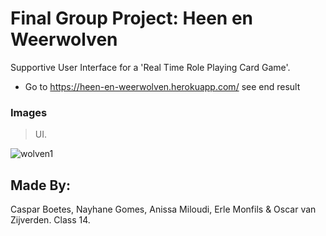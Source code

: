 
# Final Group Project: Heen en Weerwolven

Supportive User Interface for a 'Real Time Role Playing Card Game'.

- Go to https://heen-en-weerwolven.herokuapp.com/ see end result

### Images

> UI.

![wolven1](https://user-images.githubusercontent.com/34174855/38492598-bf9c9bca-3bef-11e8-831b-3061139e99f7.png)


## Made By:
Caspar Boetes, Nayhane Gomes, Anissa Miloudi, Erle Monfils & Oscar van Zijverden.
Class 14.
